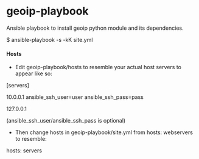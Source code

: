 # geoip-playbook

Ansible playbook to install geoip python module and its dependencies. 

  $ ansible-playbook -s -kK site.yml


#### Hosts

- Edit geoip-playbook/hosts to resemble your actual host servers to appear like so:


[servers]

10.0.0.1 ansible_ssh_user=user ansible_ssh_pass=pass

127.0.0.1


(ansible_ssh_user/ansible_ssh_pass is optional)

- Then change hosts in geoip-playbook/site.yml from hosts: webservers to resemble:

hosts: servers

